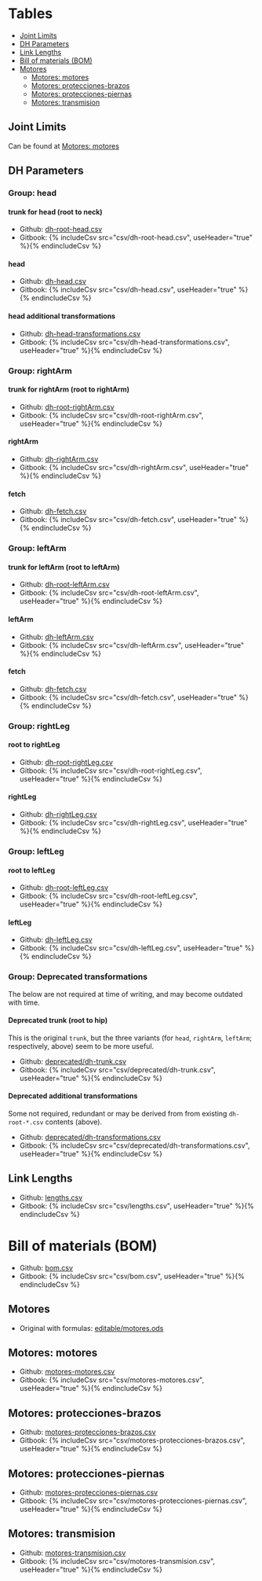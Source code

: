 # Tables
- [Joint Limits](#joint-limits)
- [DH Parameters](#dh-parameters)
- [Link Lengths](#link-lengths)
- [Bill of materials (BOM)](#bill-of-materials-bom)
- [Motores](#motores)
   - [Motores: motores](#motores-motores)
   - [Motores: protecciones-brazos](#motores-protecciones-brazos)
   - [Motores: protecciones-piernas](#motores-protecciones-piernas)
   - [Motores: transmision](#motores-transmision)

## Joint Limits
Can be found at [Motores: motores](#motores-motores)

## DH Parameters

### Group: head

#### trunk for head (root to neck)
- Github: [dh-root-head.csv](csv/dh-root-head.csv)
- Gitbook: {% includeCsv src="csv/dh-root-head.csv", useHeader="true" %}{% endincludeCsv %}

#### head
- Github: [dh-head.csv](csv/dh-head.csv)
- Gitbook: {% includeCsv src="csv/dh-head.csv", useHeader="true" %}{% endincludeCsv %}

#### head additional transformations
- Github: [dh-head-transformations.csv](csv/dh-head-transformations.csv)
- Gitbook: {% includeCsv src="csv/dh-head-transformations.csv", useHeader="true" %}{% endincludeCsv %}

### Group: rightArm

#### trunk for rightArm (root to rightArm)
- Github: [dh-root-rightArm.csv](csv/dh-root-rightArm.csv)
- Gitbook: {% includeCsv src="csv/dh-root-rightArm.csv", useHeader="true" %}{% endincludeCsv %}

#### rightArm
- Github: [dh-rightArm.csv](csv/dh-rightArm.csv)
- Gitbook: {% includeCsv src="csv/dh-rightArm.csv", useHeader="true" %}{% endincludeCsv %}

#### fetch
- Github: [dh-fetch.csv](csv/dh-fetch.csv)
- Gitbook: {% includeCsv src="csv/dh-fetch.csv", useHeader="true" %}{% endincludeCsv %}

### Group: leftArm

#### trunk for leftArm (root to leftArm)
- Github: [dh-root-leftArm.csv](csv/dh-root-leftArm.csv)
- Gitbook: {% includeCsv src="csv/dh-root-leftArm.csv", useHeader="true" %}{% endincludeCsv %}

#### leftArm
- Github: [dh-leftArm.csv](csv/dh-leftArm.csv)
- Gitbook: {% includeCsv src="csv/dh-leftArm.csv", useHeader="true" %}{% endincludeCsv %}

#### fetch
- Github: [dh-fetch.csv](csv/dh-fetch.csv)
- Gitbook: {% includeCsv src="csv/dh-fetch.csv", useHeader="true" %}{% endincludeCsv %}

### Group: rightLeg

#### root to rightLeg
- Github: [dh-root-rightLeg.csv](csv/dh-root-rightLeg.csv)
- Gitbook: {% includeCsv src="csv/dh-root-rightLeg.csv", useHeader="true" %}{% endincludeCsv %}

#### rightLeg
- Github: [dh-rightLeg.csv](csv/dh-rightLeg.csv)
- Gitbook: {% includeCsv src="csv/dh-rightLeg.csv", useHeader="true" %}{% endincludeCsv %}

### Group: leftLeg

#### root to leftLeg
- Github: [dh-root-leftLeg.csv](csv/dh-root-leftLeg.csv)
- Gitbook: {% includeCsv src="csv/dh-root-leftLeg.csv", useHeader="true" %}{% endincludeCsv %}

#### leftLeg
- Github: [dh-leftLeg.csv](csv/dh-leftLeg.csv)
- Gitbook: {% includeCsv src="csv/dh-leftLeg.csv", useHeader="true" %}{% endincludeCsv %}

### Group: Deprecated transformations
The below are not required at time of writing, and may become outdated with time.

#### Deprecated trunk (root to hip)
This is the original `trunk`, but the three variants (for `head`, `rightArm`, `leftArm`; respectively, above) seem to be more useful.
- Github: [deprecated/dh-trunk.csv](csv/deprecated/dh-trunk.csv)
- Gitbook: {% includeCsv src="csv/deprecated/dh-trunk.csv", useHeader="true" %}{% endincludeCsv %}

#### Deprecated additional transformations
Some not required, redundant or may be derived from from existing `dh-root-*.csv` contents (above).
- Github: [deprecated/dh-transformations.csv](csv/deprecated/dh-transformations.csv)
- Gitbook: {% includeCsv src="csv/deprecated/dh-transformations.csv", useHeader="true" %}{% endincludeCsv %}

## Link Lengths
- Github: [lengths.csv](csv/lengths.csv)
- Gitbook: {% includeCsv src="csv/lengths.csv", useHeader="true" %}{% endincludeCsv %}

# Bill of materials (BOM)
- Github: [bom.csv](csv/bom.csv)
- Gitbook: {% includeCsv src="csv/bom.csv", useHeader="true" %}{% endincludeCsv %}

## Motores
- Original with formulas: [editable/motores.ods](csv/editable/motores.ods)

## Motores: motores
- Github: [motores-motores.csv](csv/motores-motores.csv)
- Gitbook: {% includeCsv src="csv/motores-motores.csv", useHeader="true" %}{% endincludeCsv %}

## Motores: protecciones-brazos
- Github: [motores-protecciones-brazos.csv](csv/motores-protecciones-brazos.csv)
- Gitbook: {% includeCsv src="csv/motores-protecciones-brazos.csv", useHeader="true" %}{% endincludeCsv %}

## Motores: protecciones-piernas
- Github: [motores-protecciones-piernas.csv](csv/motores-protecciones-piernas.csv)
- Gitbook: {% includeCsv src="csv/motores-protecciones-piernas.csv", useHeader="true" %}{% endincludeCsv %}

## Motores: transmision
- Github: [motores-transmision.csv](csv/motores-transmision.csv)
- Gitbook: {% includeCsv src="csv/motores-transmision.csv", useHeader="true" %}{% endincludeCsv %}
